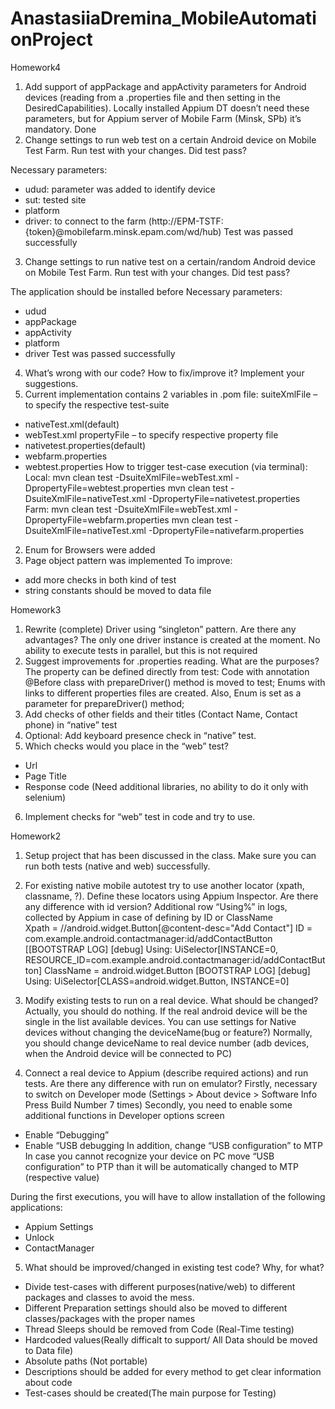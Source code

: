 # AnastasiiaDremina_MobileAutomationProject
Homework4
1.	Add support of appPackage and appActivity parameters for Android devices (reading from a .properties file and then setting in the DesiredCapabilities). Locally installed Appium DT doesn’t need these parameters, but for Appium server of Mobile Farm (Minsk, SPb) it’s mandatory.
Done
2.	Change settings to run web test on a certain Android device on Mobile Test Farm. Run test with your changes. Did test pass?

Necessary parameters:
- udud: parameter was added to identify device
- sut: tested site
- platform
- driver: to connect to the farm (http://EPM-TSTF:{token}@mobilefarm.minsk.epam.com/wd/hub)
Test was passed successfully
3.	Change settings to run native test on a certain/random Android device on Mobile Test Farm. Run test with your changes. Did test pass?

The application should be installed before
Necessary parameters:
- udud
- appPackage
- appActivity
- platform
- driver
Test was passed successfully

4.	What’s wrong with our code? How to fix/improve it? Implement your suggestions.
1. Current implementation contains 2 variables in .pom file:
suiteXmlFile – to specify the  respective test-suite
-	nativeTest.xml(default)
-	webTest.xml
propertyFile – to specify respective property file
-	nativetest.properties(default)
-	webfarm.properties
-	webtest.properties
How to trigger test-case execution (via terminal):
Local:
mvn clean test -DsuiteXmlFile=webTest.xml -DpropertyFile=webtest.properties
mvn clean test -DsuiteXmlFile=nativeTest.xml -DpropertyFile=nativetest.properties
Farm:
mvn clean test -DsuiteXmlFile=webTest.xml -DpropertyFile=webfarm.properties
mvn clean test -DsuiteXmlFile=nativeTest.xml -DpropertyFile=nativefarm.properties
2. Enum for Browsers were added 
3. Page object pattern was implemented
To improve:
-	add more checks in both kind of test
- 	string constants should be moved to data file

Homework3
1.	Rewrite (complete) Driver using “singleton” pattern. Are there any advantages?
The only one driver instance is created at the moment.
No ability to execute tests in parallel, but this is not required
2.	Suggest improvements for .properties reading. What are the purposes?
	The property can be defined directly from test:
	Code with annotation @Before class  with prepareDriver() method is moved to test;
	Enums with links to different properties files are created.
	Also, Enum is set as a parameter for prepareDriver() method;
3.	Add checks of other fields and their titles (Contact Name, Contact phone) in “native” test
4.	Optional: Add keyboard presence check  in “native” test.
5.	Which checks would you place in the “web” test?
-	Url
-	Page Title
-	Response code (Need additional libraries, no ability to do it only with selenium)
6.	Implement checks for “web” test in code and try to use.

Homework2
1.	Setup project that has been discussed in the class. Make sure you can run both tests (native and web) successfully.
2.	For existing native mobile autotest try to use another locator (xpath, classname, ?). Define these locators using Appium Inspector. Are there any difference with id version?
Additional row “Using%” in logs, collected by Appium in case of defining by ID or ClassName	 
Xpath = //android.widget.Button[@content-desc="Add Contact"]
ID  = com.example.android.contactmanager:id/addContactButton
[[BOOTSTRAP LOG] [debug] Using: UiSelector[INSTANCE=0, RESOURCE_ID=com.example.android.contactmanager:id/addContactButton]
ClassName = android.widget.Button
[BOOTSTRAP LOG] [debug] Using: UiSelector[CLASS=android.widget.Button, INSTANCE=0]

3.	Modify existing tests to run on a real device. What should be changed? 
Actually, you should do nothing.
If the real android device will be the single in the list available devices.
You can use settings for Native devices without changing the deviceName(bug or feature?)
Normally, you should change deviceName to real device number (adb devices, when the Android device will be connected to PC)
4.	Connect a real device to Appium (describe required actions) and run tests. Are there any difference with run on emulator?
Firstly, necessary to switch on Developer mode (Settings > About device > Software Info Press Build Number 7 times)
Secondly, you need to enable some additional functions in Developer options screen
-	Enable “Debugging”
-	Enable “USB debugging
In addition, change “USB configuration” to MTP
In case you cannot recognize your device on PC move “USB configuration” to PTP
than it will be automatically changed to MTP (respective value)

During the first executions, you will have to allow installation of the following applications:
- Appium Settings
- Unlock
- ContactManager


5.	What should be improved/changed in existing test code? Why, for what?
-	Divide test-cases with different purposes(native/web) to different packages and classes to avoid the mess.
-	Different Preparation settings should also be moved to different classes/packages with the proper names
-	Thread Sleeps should be removed from Code (Real-Time testing)
-	Hardcoded values(Really difficalt to support/ All Data should be moved to Data file)
-	Absolute paths (Not portable)
-	Descriptions should be added  for every method to get clear information about code
-	Test-cases		 should be created(The main purpose for Testing)
